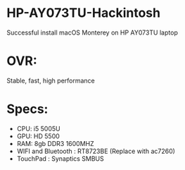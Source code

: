 # HP-AY073TU-Hackintosh
Successful install macOS Monterey on HP AY073TU laptop


# OVR:
Stable, fast, high performance

# Specs:

* CPU: i5 5005U
* GPU: HD 5500
* RAM: 8gb DDR3 1600MHZ
* WIFI and Bluetooth : RT8723BE (Replace with ac7260) 
* TouchPad : Synaptics SMBUS
